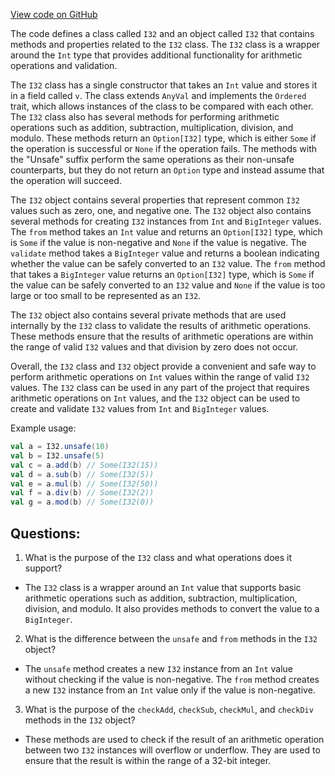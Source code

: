 [View code on GitHub](https://github.com/alephium/alephium/blob/master/util/src/main/scala/org/alephium/util/I32.scala)

The code defines a class called `I32` and an object called `I32` that contains methods and properties related to the `I32` class. The `I32` class is a wrapper around the `Int` type that provides additional functionality for arithmetic operations and validation. 

The `I32` class has a single constructor that takes an `Int` value and stores it in a field called `v`. The class extends `AnyVal` and implements the `Ordered` trait, which allows instances of the class to be compared with each other. The `I32` class also has several methods for performing arithmetic operations such as addition, subtraction, multiplication, division, and modulo. These methods return an `Option[I32]` type, which is either `Some` if the operation is successful or `None` if the operation fails. The methods with the "Unsafe" suffix perform the same operations as their non-unsafe counterparts, but they do not return an `Option` type and instead assume that the operation will succeed. 

The `I32` object contains several properties that represent common `I32` values such as zero, one, and negative one. The `I32` object also contains several methods for creating `I32` instances from `Int` and `BigInteger` values. The `from` method takes an `Int` value and returns an `Option[I32]` type, which is `Some` if the value is non-negative and `None` if the value is negative. The `validate` method takes a `BigInteger` value and returns a boolean indicating whether the value can be safely converted to an `I32` value. The `from` method that takes a `BigInteger` value returns an `Option[I32]` type, which is `Some` if the value can be safely converted to an `I32` value and `None` if the value is too large or too small to be represented as an `I32`. 

The `I32` object also contains several private methods that are used internally by the `I32` class to validate the results of arithmetic operations. These methods ensure that the results of arithmetic operations are within the range of valid `I32` values and that division by zero does not occur. 

Overall, the `I32` class and `I32` object provide a convenient and safe way to perform arithmetic operations on `Int` values within the range of valid `I32` values. The `I32` class can be used in any part of the project that requires arithmetic operations on `Int` values, and the `I32` object can be used to create and validate `I32` values from `Int` and `BigInteger` values. 

Example usage:

```scala
val a = I32.unsafe(10)
val b = I32.unsafe(5)
val c = a.add(b) // Some(I32(15))
val d = a.sub(b) // Some(I32(5))
val e = a.mul(b) // Some(I32(50))
val f = a.div(b) // Some(I32(2))
val g = a.mod(b) // Some(I32(0))
```
## Questions: 
 1. What is the purpose of the `I32` class and what operations does it support?
- The `I32` class is a wrapper around an `Int` value that supports basic arithmetic operations such as addition, subtraction, multiplication, division, and modulo. It also provides methods to convert the value to a `BigInteger`.

2. What is the difference between the `unsafe` and `from` methods in the `I32` object?
- The `unsafe` method creates a new `I32` instance from an `Int` value without checking if the value is non-negative. The `from` method creates a new `I32` instance from an `Int` value only if the value is non-negative.

3. What is the purpose of the `checkAdd`, `checkSub`, `checkMul`, and `checkDiv` methods in the `I32` object?
- These methods are used to check if the result of an arithmetic operation between two `I32` instances will overflow or underflow. They are used to ensure that the result is within the range of a 32-bit integer.